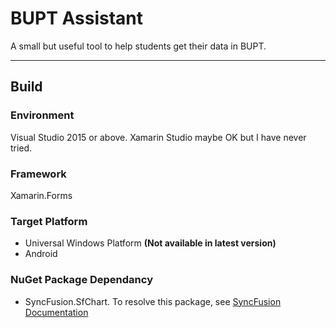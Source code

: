 # BUPT Assistant
A small but useful tool to help students get their data in BUPT.


----------
## Build
### Environment
Visual Studio 2015 or above. Xamarin Studio maybe OK but I have never tried.
### Framework
Xamarin.Forms
### Target Platform

 - Universal Windows Platform **(Not available in latest version)**
 - Android

### NuGet Package Dependancy

 - SyncFusion.SfChart. To resolve this package, see [SyncFusion Documentation](https://help.syncfusion.com/xamarin/introduction/download-and-installation)
